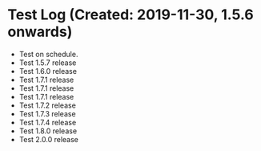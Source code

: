 # Test Log (Created: 2019-11-30, 1.5.6 onwards)
- Test on schedule.
- Test 1.5.7 release
- Test 1.6.0 release
- Test 1.7.1 release
- Test 1.7.1 release
- Test 1.7.1 release
- Test 1.7.2 release
- Test 1.7.3 release
- Test 1.7.4 release
- Test 1.8.0 release
- Test 2.0.0 release
